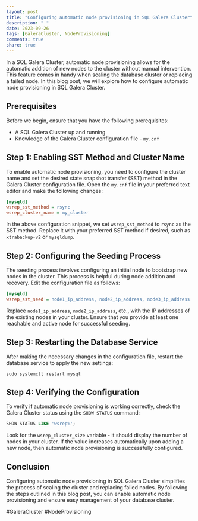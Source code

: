 ```yaml
---
layout: post
title: "Configuring automatic node provisioning in SQL Galera Cluster"
description: " "
date: 2023-09-26
tags: [GaleraCluster, NodeProvisioning]
comments: true
share: true
---
```


In a SQL Galera Cluster, automatic node provisioning allows for the automatic addition of new nodes to the cluster without manual intervention. This feature comes in handy when scaling the database cluster or replacing a failed node. In this blog post, we will explore how to configure automatic node provisioning in SQL Galera Cluster.

## Prerequisites
Before we begin, ensure that you have the following prerequisites:
- A SQL Galera Cluster up and running
- Knowledge of the Galera Cluster configuration file - `my.cnf`

## Step 1: Enabling SST Method and Cluster Name
To enable automatic node provisioning, you need to configure the cluster name and set the desired state snapshot transfer (SST) method in the Galera Cluster configuration file. Open the `my.cnf` file in your preferred text editor and make the following changes:

```ini
[mysqld]
wsrep_sst_method = rsync
wsrep_cluster_name = my_cluster
```

In the above configuration snippet, we set `wsrep_sst_method` to `rsync` as the SST method. Replace it with your preferred SST method if desired, such as `xtrabackup-v2` or `mysqldump`.

## Step 2: Configuring the Seeding Process
The seeding process involves configuring an initial node to bootstrap new nodes in the cluster. This process is helpful during node addition and recovery. Edit the configuration file as follows:

```ini
[mysqld]
wsrep_sst_seed = node1_ip_address, node2_ip_address, node3_ip_address
```

Replace `node1_ip_address`, `node2_ip_address`, etc., with the IP addresses of the existing nodes in your cluster. Ensure that you provide at least one reachable and active node for successful seeding.

## Step 3: Restarting the Database Service
After making the necessary changes in the configuration file, restart the database service to apply the new settings:

```shell
sudo systemctl restart mysql
```

## Step 4: Verifying the Configuration
To verify if automatic node provisioning is working correctly, check the Galera Cluster status using the `SHOW STATUS` command:

```sql
SHOW STATUS LIKE 'wsrep%';
```

Look for the `wsrep_cluster_size` variable - it should display the number of nodes in your cluster. If the value increases automatically upon adding a new node, then automatic node provisioning is successfully configured.

## Conclusion
Configuring automatic node provisioning in SQL Galera Cluster simplifies the process of scaling the cluster and replacing failed nodes. By following the steps outlined in this blog post, you can enable automatic node provisioning and ensure easy management of your database cluster.

#GaleraCluster #NodeProvisioning